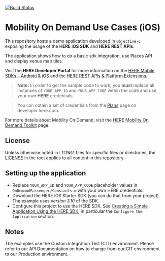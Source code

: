 [![Build Status](https://travis-ci.org/heremaps/mobility-on-demand-use-cases-ios.svg?branch=master)](https://travis-ci.org/heremaps/mobility-on-demand-use-cases-ios)

# Mobility On Demand Use Cases (iOS)

This repository hosts a demo application developed in `Objective-C` exposing the usage of the **HERE iOS SDK** and **HERE REST APIs**.

The application shows how to do a basic sdk integration, use Places API and display venue map tiles.

Visit the **HERE Developer Portal** for more information on the [HERE Mobile SDKs – Android & iOS](https://developer.here.com/develop/mobile-sdks) and the [HERE REST APIs & Platform Extensions](https://developer.here.com/develop/rest-apis).

> **Note:** In order to get the sample code to work, you **must** replace all instances of `YOUR_APP_ID` and `YOUR_APP_CODE` within the code and use your own **HERE** credentials.

> You can obtain a set of credentials from the [Plans](https://developer.here.com/plans) page on developer.here.com.

For more details about Mobility On Demand, visit the [HERE Mobility On Demand Toolkit](https://developer.here.com/mobility-on-demand-toolkit/documentation/topics/overview.html) page.

## License

Unless otherwise noted in `LICENSE` files for specific files or directories, the [LICENSE](LICENSE) in the root applies to all content in this repository.

## Setting up the application

* Replace `YOUR_APP_ID` and `YOUR_APP_CODE` placeholder values in `OnDemandPassenger/Constants.m` with your own HERE credentials.
* Download the HERE iOS Starter SDK (you can do that from your project). The example uses *version 3.10* of the SDK.
* Configure this project to use the HERE SDK. See [Creating a Simple Application Using the HERE SDK](https://developer.here.com/mobile-sdks/documentation/ios/topics/app-simple.html), in particular the `Configure the Application` section.

## Notes

The examples use the Custom Integration Test (CIT) environment.
Please refer to our API Documentation on how to change from our CIT environment to our Production environment.
